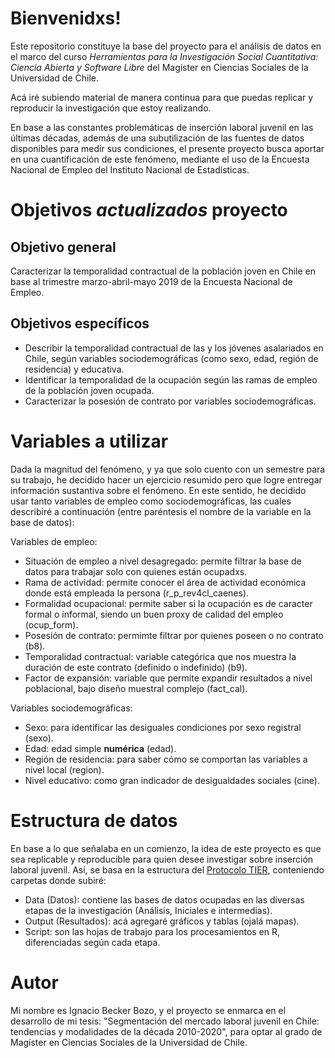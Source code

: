 # Bienvenidxs!

Este repositorio constituye la base del proyecto para el análisis de datos en el marco del curso _Herramientas para la Investigación Social Cuantitativa: Ciencia Abierta y Software Libre_ del Magíster en Ciencias Sociales de la Universidad de Chile.

Acá iré subiendo material de manera continua para que puedas replicar y reproducir la investigación que estoy realizando.

En base a las constantes problemáticas de inserción laboral juvenil en las últimas décadas, además de una subutilización de las fuentes de datos disponibles para medir sus condiciones, el presente proyecto busca aportar en una cuantificación de este fenómeno, mediante el uso de la Encuesta Nacional de Empleo del Instituto Nacional de Estadísticas.

# Objetivos _actualizados_ proyecto

## Objetivo general

Caracterizar la temporalidad contractual de la población joven en Chile en base al trimestre marzo-abril-mayo 2019 de la Encuesta Nacional de Empleo.

## Objetivos específicos

* Describir la temporalidad contractual de las y los jóvenes asalariados en Chile, según variables sociodemográficas (como sexo, edad, región de residencia) y educativa.
* Identificar la temporalidad de la ocupación según las ramas de empleo de la población joven ocupada.
* Caracterizar la posesión de contrato por variables sociodemográficas.

# Variables a utilizar

Dada la magnitud del fenómeno, y ya que solo cuento con un semestre para su trabajo, he decidido hacer un ejercicio resumido pero que logre entregar información sustantiva sobre el fenómeno. En este sentido, he decidido usar tanto variables de empleo como sociodemográficas, las cuales describiré a continuación (entre paréntesis el nombre de la variable en la base de datos):

Variables de empleo: 
+ Situación de empleo a nivel desagregado: permite filtrar la base de datos para trabajar solo con quienes están ocupadxs.
+ Rama de actividad: permite conocer el área de actividad económica donde está empleada la persona (r_p_rev4cl_caenes).
+ Formalidad ocupacional: permite saber si la ocupación es de caracter formal o informal, siendo un buen proxy de calidad del empleo (ocup_form).
+ Posesión de contrato: permimte filtrar por quienes poseen o no contrato (b8).
+ Temporalidad contractual: variable categórica que nos muestra la duración de este contrato (definido o indefinido) (b9).
+ Factor de expansión: variable que permite expandir resultados a nivel poblacional, bajo diseño muestral complejo (fact_cal).

Variables sociodemográficas:
+ Sexo: para identificar las desiguales condiciones por sexo registral (sexo).
+ Edad: edad simple **numérica** (edad).
+ Región de residencia: para saber cómo se comportan las variables a nivel local (region).
+ Nivel educativo: como gran indicador de desigualdades sociales (cine).

# Estructura de datos

En base a lo que señalaba en un comienzo, la idea de este proyecto es que sea replicable y reproducible para quien desee investigar sobre inserción laboral juvenil. Así, se basa en la estructura del [Protocolo TIER](https://www.projecttier.org/tier-protocol/demo-project/), conteniendo carpetas donde subiré:
+ Data (Datos): contiene las bases de datos ocupadas en las diversas etapas de la investigación (Análisis, Iniciales e intermedias).
+ Output (Resultados): acá agregaré gráficos y tablas (ojalá mapas).
+ Script: son las hojas de trabajo para los procesamientos en R, diferenciadas según cada etapa.

# Autor

Mi nombre es Ignacio Becker Bozo, y el proyecto se enmarca en el desarrollo de mi tesis: "Segmentación del mercado laboral juvenil en Chile: tendencias y modalidades de la década 2010-2020", para optar al grado de Magíster en Ciencias Sociales de la Universidad de Chile.
